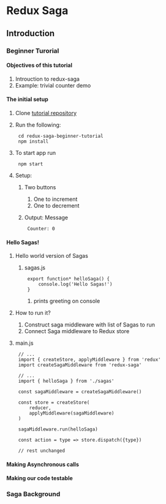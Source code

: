 # Redux Saga #
## Introduction ##
### Beginner Turorial ###
#### Objectives of this tutorial ####
1. Introuction to redux-saga
2. Example: trivial counter demo

#### The initial setup ####
1. Clone [tutorial repository](https://github.com/redux-saga/redux-saga-beginner-tutorial)
2. Run the following:

		cd redux-saga-beginner-tutorial
		npm install
		
3. To start app run

		npm start
		
4. Setup:
	1. Two buttons
		1. One to increment
		2. One to decrement
	2. Output: Message
	
			Counter: 0
			
#### Hello Sagas! ####
1. Hello world version of Sagas
	1. sagas.js
	
			export function* helloSaga() {
				console.log('Hello Sagas!')
			}
			
		1. prints greeting on console
		
2. How to run it?
	1. Construct saga middleware with list of Sagas to run
	2. Connect Saga middleware to Redux store
3. main.js

		// ...
		import { createStore, applyMiddleware } from 'redux'
		import createSagaMiddleware from 'redux-saga'
		
		// ...
		import { helloSaga } from './sagas'
		
		const sagaMiddleware = createSagaMiddleware()
		
		const store = createStore(
			reducer,
			applyMiddleware(sagaMiddleware)
		)
		
		sagaMiddleware.run(helloSaga)
		
		const action = type => store.dispatch({type})
		
		// rest unchanged

#### Making Asynchronous calls ####
#### Making our code testable ####


### Saga Background ###